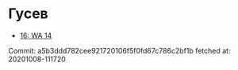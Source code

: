 # Гусев
- [16: WA 14](16.md)

Commit: a5b3ddd782cee921720106f5f0fd67c786c2bf1b
 fetched at: 20201008-111720
